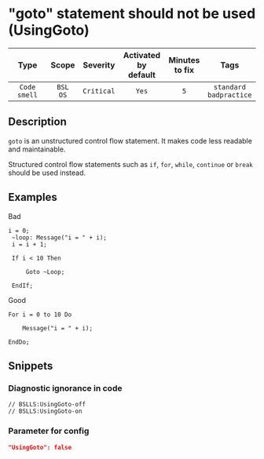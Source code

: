 # "goto" statement should not be used (UsingGoto)

| Type | Scope | Severity | Activated<br/>by default | Minutes<br/>to fix | Tags |
| :-: | :-: | :-: | :-: | :-: | :-: |
| `Code smell` | `BSL`<br/>`OS` | `Critical` | `Yes` | `5` | `standard`<br/>`badpractice` |

<!-- Блоки выше заполняются автоматически, не трогать -->
## Description

`goto` is an unstructured control flow statement. It makes code less readable and maintainable.

Structured control flow statements such as `if`, `for`, `while`, `continue` or `break`
should be used instead.

## Examples

Bad

```bsl
i = 0;
 ~loop: Message("i = " + i);
 i = i + 1;
 
 If i < 10 Then
 
     Goto ~Loop;
 
 EndIf;
```

Good

```bsl
For i = 0 to 10 Do
 
    Message("i = " + i);
 
EndDo;
```

## Snippets

<!-- Блоки ниже заполняются автоматически, не трогать -->
### Diagnostic ignorance in code

```bsl
// BSLLS:UsingGoto-off
// BSLLS:UsingGoto-on
```

### Parameter for config

```json
"UsingGoto": false
```
